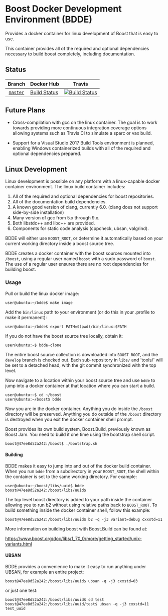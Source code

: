 # Boost Docker Development Environment (BDDE)

Provides a docker container for linux development of Boost that is
easy to use.

This container provides all of the required and optional dependencies
necessary to build boost completely, including documentation.

## Status

| Branch          | Docker Hub | Travis |
| :-------------: | ---------- | ------ |
| [`master`](https://github.com/jeking3/bdde) | [Build Status](https://hub.docker.com/r/jeking3/bdde/builds/) | [![Build Status](https://travis-ci.org/jeking3/bdde.svg?branch=master)](https://travis-ci.org/jeking3/bdde/branches) |

## Future Plans

* Cross-compilation with gcc on the linux container.  The goal is to
  work towards providing more continuous integration coverage options
  allowing systems such as Travis CI to simulate a sparc or vax build.

* Support for a Visual Studio 2017 Build Tools environment is planned,
  enabling Windows containerized builds with all of the required and
  optional dependencies prepared.

## Linux Development

Linux development is possible on any platform with a linux-capable
docker container environment.  The linux build container includes:

1. All of the required and optional dependencies for boost repositories.
2. All of the documentation build dependencies.
3. A known good version of clang, currently 6.0.
   (clang does not support side-by-side installation)
4. Many version of gcc from 5.x through 9.x.
5. Both libstdc++ and libc++ are provided.
6. Components for static code analysis (cppcheck, ubsan, valgrind).

BDDE will either use `BOOST_ROOT`, or determine it automatically based
on your current working directory inside a boost source tree.

BDDE creates a docker container with the boost sources mounted into `/boost`,
using a regular user named `boost` with a sudo password of `boost`.  The
use of a regular user ensures there are no root dependencies for building
boost.

### Usage

Pull or build the linux docker image:

    user@ubuntu:~/bdde$ make image

Add the `bin/linux` path to your environment (or do this in your .profile to make it permanent):

    user@ubuntu:~/bdde$ export PATH=$(pwd)/bin/linux:$PATH

If you do not have the boost source tree locally, obtain it:

    user@ubuntu:~$ bdde-clone

The entire boost source collection is downloaded into `BOOST_ROOT`, and
the `develop` branch is checked out.  Each sub-repository in `libs/` and
'tools/' will be set to a detached head, with the git commit synchronized
with the top level.

Now navigate to a location within your boost source tree and use `bdde`
to jump into a docker container at that location where you can start a build.

    user@ubuntu:~$ cd ~/boost
    user@ubuntu:~/boost$ bdde

Now you are in the docker container.  Anything you do inside the `/boost`
directory will be preserved.  Anything you do outside of the `/boost`
directory is destroyed when you exit the docker container shell prompt.

Boost provides its own build system, Boost.Build, previously known as Boost
Jam.  You need to build it one time using the bootstrap shell script.

    boost@47ee8d52a242:/boost$ ./bootstrap.sh

#### Building

BDDE makes it easy to jump into and out of the docker build container.  When
you run `bdde` from a subdirectory in your `BOOST_ROOT`, the shell within
the container is set to the same working directory.  For example:

    user@ubuntu:~/boost/libs/uuid$ bdde
    boost@47ee8d52a242:/boost/libs/uuid$
    
The top level boost directory is added to your path inside the container
allowing you to run b2 without using relative paths back to `BOOST_ROOT`.
To build something inside the docker container shell, follow this example:

    boost@47ee8d52a242:/boost/libs/uuid$ b2 -q -j3 variant=debug cxxstd=11

More information on building boost with Boost.Build can be found at:

https://www.boost.org/doc/libs/1_70_0/more/getting_started/unix-variants.html

#### UBSAN

BDDE provides a convenience to make it easy to run anything under UBSAN, for
example an entire project:

    boost@47ee8d52a242:/boost/libs/uuid$ ubsan -q -j3 cxxstd=03

or just one test:

    boost@47ee8d52a242:/boost/libs/uuid$ cd test
    boost@47ee8d52a242:/boost/libs/uuid/test$ ubsan -q -j3 cxxstd=11 test_uuid

